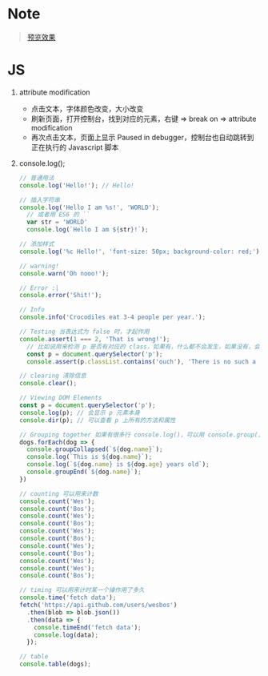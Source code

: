 Note
===

> [预览效果](https://wispamulet.github.io/js-practice/javascript30.com/09%20-%20Dev%20Tools%20Domination/index.html)

JS
===

1. attribute modification

   + 点击文本，字体颜色改变，大小改变
   + 刷新页面，打开控制台，找到对应的元素，右键 => break on => attribute modification
   + 再次点击文本，页面上显示 Paused in debugger，控制台也自动跳转到正在执行的 Javascript 脚本

2. console.log();

   ```js
   // 普通用法
   console.log('Hello!'); // Hello!

   // 插入字符串
   console.log('Hello I am %s!', 'WORLD');
     // 或者用 ES6 的 ``
     var str = 'WORLD'
     console.log(`Hello I am ${str}!`);

   // 添加样式
   console.log('%c Hello!', 'font-size: 50px; background-color: red;');

   // warning!
   console.warn('Oh nooo!');

   // Error :|
   console.error('Shit!');

   // Info
   console.info('Crocodiles eat 3-4 people per year.');

   // Testing 当表达式为 false 时，才起作用
   console.assert(1 === 2, 'That is wrong!');
     // 比如说用来检测 p 是否有对应的 class，如果有，什么都不会发生，如果没有，会显示 Assertion failed
     const p = document.querySelector('p');
     console.assert(p.classList.contains('ouch'), 'There is no such a class!');

   // clearing 清除信息
   console.clear();

   // Viewing DOM Elements
   const p = document.querySelector('p');
   console.log(p); // 会显示 p 元素本身
   console.dir(p); // 可以查看 p 上所有的方法和属性

   // Grouping together 如果有很多行 console.log()，可以用 console.group() 把它们划为组
   dogs.forEach(dog => {
     console.groupCollapsed(`${dog.name}`);
     console.log(`This is ${dog.name}`);
     console.log(`${dog.name} is ${dog.age} years old`);
     console.groupEnd(`${dog.name}`);
   })

   // counting 可以用来计数
   console.count('Wes');
   console.count('Bos');
   console.count('Wes');
   console.count('Bos');
   console.count('Wes');
   console.count('Bos');
   console.count('Wes');
   console.count('Bos');
   console.count('Wes');
   console.count('Wes');
   console.count('Bos');

   // timing 可以用来计时某一个操作用了多久
   console.time('fetch data');
   fetch('https://api.github.com/users/wesbos')
     .then(blob => blob.json())
     .then(data => {
       console.timeEnd('fetch data');
       console.log(data);
     });

   // table
   console.table(dogs);
   ```